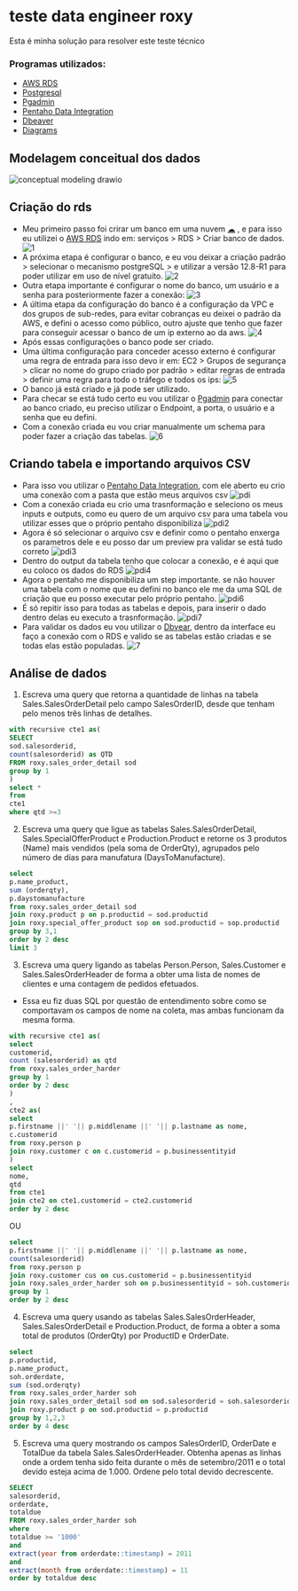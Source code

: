 # teste data engineer roxy
Esta é minha solução para resolver este teste técnico

### Programas utilizados:
* [AWS RDS](https://aws.amazon.com/pt/rds/?nc2=type_a)
* [Postgresql](https://www.postgresql.org/)
* [Pgadmin](https://www.pgadmin.org)
* [Pentaho Data Integration](https://help.hitachivantara.com/Documentation/Pentaho/9.2)
* [Dbeaver](https://dbeaver.io/download/)
* [Diagrams](https://www.diagrams.net)

## Modelagem conceitual dos dados
![conceptual modeling drawio](https://user-images.githubusercontent.com/63296032/145213869-230ed9cd-d147-4e7a-aee2-8e72e1ca97cd.png)

## Criação do rds
* Meu primeiro passo foi crirar um banco em uma nuvem [☁](#-cloud-) , e para isso eu utilizei o [AWS RDS](https://aws.amazon.com/pt/rds/?nc2=type_a)  indo em: serviços > RDS > Criar banco de dados.
![1](https://user-images.githubusercontent.com/63296032/145125161-144f2d7b-1f60-4587-b99d-7fc92a1e358d.png)
* A próxima etapa é configurar o banco, e eu vou deixar a criação padrão > selecionar o mecanismo postgreSQL > e utilizar a versão 12.8-R1 para poder utilizar em uso de nível gratuito.
![2](https://user-images.githubusercontent.com/63296032/145126375-33ac1f9b-4b63-419d-a364-e20eb7758b05.png)
* Outra etapa importante é configurar o nome do banco, um usuário e a senha para posteriormente fazer a conexão:
![3](https://user-images.githubusercontent.com/63296032/145127276-f3d4149f-a8d4-4f88-aba0-b507597fe1e0.png)
* A última etapa da configuração do banco é a configuração da VPC e dos grupos de sub-redes, para evitar cobranças eu deixei o padrão da AWS, e defini o acesso como público, outro ajuste que tenho que fazer para conseguir acessar o banco de um ip externo ao da aws.
![4](https://user-images.githubusercontent.com/63296032/145129195-6a3c8eea-e8e5-454d-ac00-5868f72ee9ae.png)
* Após essas configurações o banco pode ser criado.
* Uma última configuração para conceder acesso externo é configurar uma regra de entrada para isso devo ir em: EC2 > Grupos de segurança > clicar no nome do grupo criado por padrão > editar regras de entrada > definir uma regra para todo o tráfego e todos os ips:
![5](https://user-images.githubusercontent.com/63296032/145130903-93915b76-befa-451b-9cb5-42b86fa0ffd7.png)
* O banco já está criado e já pode ser utilizado.
* Para checar se está tudo certo eu vou utilizar o [Pgadmin](https://www.pgadmin.org) para conectar ao banco criado, eu preciso utilizar o Endpoint, a porta, o usuário e a senha que eu defini.
* Com a conexão criada eu vou criar manualmente um schema para poder fazer a criação das tabelas.
![6](https://user-images.githubusercontent.com/63296032/145133638-00d55ce8-ebe5-438b-95d7-5f9f90dc133a.png)
## Criando tabela e importando arquivos CSV
* Para isso vou utilizar o [Pentaho Data Integration](https://help.hitachivantara.com/Documentation/Pentaho/9.2), com ele aberto eu crio uma conexão com a pasta que estão meus arquivos csv
![pdi](https://user-images.githubusercontent.com/63296032/145195101-a684f117-2896-4053-8cdb-60b0f2f980cc.gif)
* Com a conexão criada eu crio uma trasnformação e seleciono os meus inputs e outputs, como eu quero de um arquivo csv para uma tabela vou utilizar esses que o próprio pentaho disponibiliza
![pdi2](https://user-images.githubusercontent.com/63296032/145196486-087c6594-6fb0-4e24-875f-41b402d4a0e0.gif)
* Agora é só selecionar o arquivo csv e definir como o pentaho enxerga os parametros dele e eu posso dar um preview pra validar se está tudo correto
![pdi3](https://user-images.githubusercontent.com/63296032/145198480-d038cec1-0c74-43ba-b8ab-154d0ecdca45.gif)
* Dentro do output da tabela tenho que colocar a conexão, e é aqui que eu coloco os dados do RDS
![pdi4](https://user-images.githubusercontent.com/63296032/145199761-45563566-ae40-4498-b103-e8e1b9f12838.gif)
* Agora o pentaho me disponibiliza um step importante. se não houver uma tabela com o nome que eu defini no banco ele me da uma SQL de criação que eu posso executar pelo próprio pentaho.
![pdi6](https://user-images.githubusercontent.com/63296032/145200551-111ecd4a-5d86-4405-a575-50912268ff0f.gif)
* É só repitir isso para todas as tabelas e depois, para inserir o dado dentro delas eu executo a trasnformação.
![pdi7](https://user-images.githubusercontent.com/63296032/145202956-4be769ea-86be-4955-8d07-d56c04209b76.gif)
* Para validar os dados eu vou utilizar o [Dbvear](https://dbeaver.io/download/), dentro da interface eu faço a conexão com o RDS e valido se as tabelas estão criadas e se todas elas estão populadas.
![7](https://user-images.githubusercontent.com/63296032/145203311-23af3f72-cbed-41f4-982b-dfd8bfbc8d3c.png)
## Análise de dados
1.	Escreva uma query que retorna a quantidade de linhas na tabela Sales.SalesOrderDetail pelo campo SalesOrderID, desde que tenham pelo menos três linhas de detalhes.
```sql
with recursive cte1 as(
SELECT 
sod.salesorderid,
count(salesorderid) as QTD
FROM roxy.sales_order_detail sod 
group by 1
)
select *
from 
cte1
where qtd >=3
```
2.	Escreva uma query que ligue as tabelas Sales.SalesOrderDetail, Sales.SpecialOfferProduct e Production.Product e retorne os 3 produtos (Name) mais vendidos (pela soma de OrderQty), agrupados pelo número de dias para manufatura (DaysToManufacture).
```sql
select
p.name_product,
sum (orderqty),
p.daystomanufacture
from roxy.sales_order_detail sod
join roxy.product p on p.productid = sod.productid
join roxy.special_offer_product sop on sod.productid = sop.productid
group by 3,1
order by 2 desc
limit 3
```
3. Escreva uma query ligando as tabelas Person.Person, Sales.Customer e Sales.SalesOrderHeader de forma a obter uma lista de nomes de clientes e uma contagem de pedidos efetuados.
* Essa eu fiz duas SQL por questão de entendimento sobre como se comportavam os campos de nome na coleta, mas ambas funcionam da mesma forma.
```sql
with recursive cte1 as(
select
customerid,
count (salesorderid) as qtd
from roxy.sales_order_harder
group by 1
order by 2 desc
) 
,
cte2 as(
select
p.firstname ||' '|| p.middlename ||' '|| p.lastname as nome,
c.customerid 
from roxy.person p
join roxy.customer c on c.customerid = p.businessentityid
)
select 
nome,
qtd
from cte1
join cte2 on cte1.customerid = cte2.customerid
order by 2 desc
```
OU
```sql
select
p.firstname ||' '|| p.middlename ||' '|| p.lastname as nome,
count(salesorderid)
from roxy.person p 
join roxy.customer cus on cus.customerid = p.businessentityid
join roxy.sales_order_harder soh on p.businessentityid = soh.customerid
group by 1
order by 2 desc
```
4.	Escreva uma query usando as tabelas Sales.SalesOrderHeader, Sales.SalesOrderDetail e Production.Product, de forma a obter a soma total de produtos (OrderQty) por ProductID e OrderDate.
```sql
select
p.productid,
p.name_product,
soh.orderdate,
sum (sod.orderqty)
from roxy.sales_order_harder soh
join roxy.sales_order_detail sod on sod.salesorderid = soh.salesorderid
join roxy.product p on sod.productid = p.productid
group by 1,2,3
order by 4 desc
```
5.	Escreva uma query mostrando os campos SalesOrderID, OrderDate e TotalDue da tabela Sales.SalesOrderHeader. Obtenha apenas as linhas onde a ordem tenha sido feita durante o mês de setembro/2011 e o total devido esteja acima de 1.000. Ordene pelo total devido decrescente.
```sql
SELECT 
salesorderid,
orderdate,
totaldue 
FROM roxy.sales_order_harder soh 
where 
totaldue >= '1000'
and 
extract(year from orderdate::timestamp) = 2011
and
extract(month from orderdate::timestamp) = 11
order by totaldue desc 
```

